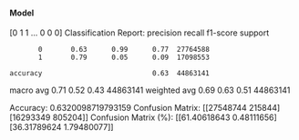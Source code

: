 #### Model
[0 1 1 ... 0 0 0]
Classification Report:
              precision    recall  f1-score   support

           0       0.63      0.99      0.77  27764588
           1       0.79      0.05      0.09  17098553

    accuracy                           0.63  44863141
   macro avg       0.71      0.52      0.43  44863141
weighted avg       0.69      0.63      0.51  44863141

Accuracy: 0.6320098719793159
Confusion Matrix:
[[27548744   215844]
 [16293349   805204]]
Confusion Matrix (%):
[[61.40618643  0.48111656]
 [36.31789624  1.79480077]]
